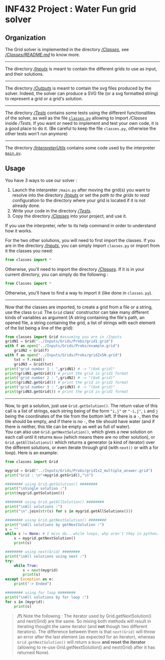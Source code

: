 # INF432 Project : Water Fun grid solver

## Organization

The Grid solver is implemented in the directory [*/Classes*](https://github.com/NeoGalaxy/INF432/tree/master/Classes), see [*/Classes/README.md*](https://github.com/NeoGalaxy/INF432/tree/master/Classes/README.md) to know more.

_______________
The directory [*/Inputs*](https://github.com/NeoGalaxy/INF432/tree/master/Inputs) is meant to contain the different grids to use as input, and their solutions.

_______________
The directory [*/Outputs*](https://github.com/NeoGalaxy/INF432/tree/master/Outputs) is meant to contain the svg files produced by the solver. Indeed, the solver can produce a SVG file (or a svg formatted string) to represent a grid or a grid's solution.

_______________
The directory [*/Tests*](https://github.com/NeoGalaxy/INF432/tree/master/Tests) contains some tests using the different functionalities of the solver, as well as the file [`classes.py`](https://github.com/NeoGalaxy/INF432/blob/master/Tests/classes.py) allowing to import */Classes* inside */Tests*. If you want or need to implement and test your own code, it is a good place to do it. (Be careful to keep the file `classes.py`, otherwise the other tests won't run anymore)

_______________
The directory [*/InterpreterUtils*](https://github.com/NeoGalaxy/INF432/tree/master/InterpreterUtils) contains some code used by the interpreter [`main.py`](https://github.com/NeoGalaxy/INF432/tree/main.py).

## Usage

You have 3 ways to use our solver : 
1. Launch the interpreter `/main.py` after moving the grid(s) you want to resolve into the directory [*/Inputs*](https://github.com/NeoGalaxy/INF432/tree/master/Inputs) or set the *path to the grids to read* configuration to the directory where your grid is located if it is not already done.
1. Write your code in the directory [*/Tests*](https://github.com/NeoGalaxy/INF432/tree/master/Tests). 
1. Copy the directory [*/Classes*](https://github.com/NeoGalaxy/INF432/tree/master/Classes) into your project, and use it.

If you use the interpreter, refer to its help command in order to understand how it works.

For the two other solutions, you will need to first import the classes. If you are in the directory [*/Inputs*](https://github.com/NeoGalaxy/INF432/tree/master/Inputs), you can simply import `classes.py` or import from it the classes you need:
```python
from classes import *
```
Otherwise, you'll need to import the directory [*/Classes*](https://github.com/NeoGalaxy/INF432/tree/master/Classes). If it is in your current directory, you can simply do the following :
```python
from Classes import *
```
Otherwise, you'll have to find a way to import it (like done in `classes.py`).

_____________
Now that the classes are imported, to create a grid from a file or a string, use the class `Grid`. The `Grid` class' constructor can take many different kinds of variables as argument (A string containing the file's path, an opened file, a string containing the grid, a list of strings with each element of the list being a line of the grid):
```python
from classes import Grid #assuming you are in /Inputs
gridN1 = Grid("../Inputs/Grids/Probs/grid1.grid")
with f as open("../Inputs/Grids/Probs/example.grid")
	gridN2 = Grid(f)
with f as open("../Inputs/Grids/Probs/grid2x5N.grid")
	txt = f.read()
	gridN3 = Grid(txt)
print("grid number 1 : ",gridN1) # -> "(6x6 grid)"
print(gridN1.getGrid()) # print the grid in grid1 format
print("grid number 2 : ",gridN2) # -> "(6x6 grid)"
print(gridN2.getGrid()) # print the grid in grid1 format
print("grid number 3 : ",gridN3) # -> "(6x6 grid)"
print(gridN3.getGrid()) # print the grid in grid1 format
```

_____________
Now, to get a solution, just use `Grid.getSolution()`. The return value of this call is a list of strings, each string being of the form `"i,j"` or `"-i,j"`, `i` and `j` being the coordinates of the tile from the bottom left. If there is a `-`, then the tile should be empty, and if there is no `-`, the tile should have water (and if there is neither, this tile can be empty as well as full of water).  
You can also use `Grid.getNextSolution()`, which gives a new solution on each call until it returns `None` (which means there are no other solution), or `Grid.getAllSolutions()` which returns a generator (a kind of iterator) over the different solutions, or even iterate through grid (with `next()` or with a for loop). Here is an example:
```python
from classes import Grid

mygrid = Grid("../Inputs/Grids/Probs/grid1x2_multiple_answer.grid")
print("Grid : \n"+mygrid.getGrid(),"\n")

######## using Grid.getSolution() ########
print("\nSingle solution :")
print(mygrid.getSolution())

######## using Grid.getAllSolution() ########
print("\nAll solutions :")
print("\n".join(str(s) for s in mygrid.getAllSolutions()))

######## using Grid.getNextSolution() ########
print("\nAll solutions by getNextSolution :")
s = ""
while s != None: # I miss do...while loops, why aren't they in python...?
	s = mygrid.getNextSolution()
	print(s)

######## using next(Grid) ########
print("\nAll solutions using next :")
try:
	while True:
		s = next(mygrid)
		print(s)
except Exception as e:
	print("-> Ended")

######## using for loop ########
print("\nAll solutions by for loop :")
for s in (mygrid):
	print(s)
```
> **/!\\** Note the following : The iterator used by Grid.getNextSolution() and next(Grid) are the same. So mixing both methods will result in iterating thought the same iterator (and **not** though two different iterators). The difference between them is that `next(Grid)` will throw an error after the last element (as expected for an iterator), whereas `Grid.getNextSolution()` will return a `None` **and reset the iterator** (allowing to re-use Grid.getNextSolution() and next(Grid) after it has returned None).
